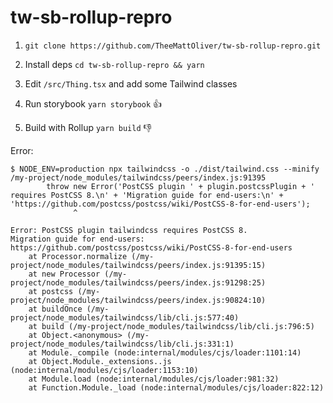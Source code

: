 # tw-sb-rollup-repro

1. `git clone https://github.com/TheeMattOliver/tw-sb-rollup-repro.git`

2. Install deps `cd tw-sb-rollup-repro && yarn`

3. Edit `/src/Thing.tsx` and add some Tailwind classes

4. Run storybook `yarn storybook` 👍

5. Build with Rollup `yarn build` 👎

Error:

```
$ NODE_ENV=production npx tailwindcss -o ./dist/tailwind.css --minify
/my-project/node_modules/tailwindcss/peers/index.js:91395
        throw new Error('PostCSS plugin ' + plugin.postcssPlugin + ' requires PostCSS 8.\n' + 'Migration guide for end-users:\n' + 'https://github.com/postcss/postcss/wiki/PostCSS-8-for-end-users');
              ^

Error: PostCSS plugin tailwindcss requires PostCSS 8.
Migration guide for end-users:
https://github.com/postcss/postcss/wiki/PostCSS-8-for-end-users
    at Processor.normalize (/my-project/node_modules/tailwindcss/peers/index.js:91395:15)
    at new Processor (/my-project/node_modules/tailwindcss/peers/index.js:91298:25)
    at postcss (/my-project/node_modules/tailwindcss/peers/index.js:90824:10)
    at buildOnce (/my-project/node_modules/tailwindcss/lib/cli.js:577:40)
    at build (/my-project/node_modules/tailwindcss/lib/cli.js:796:5)
    at Object.<anonymous> (/my-project/node_modules/tailwindcss/lib/cli.js:331:1)
    at Module._compile (node:internal/modules/cjs/loader:1101:14)
    at Object.Module._extensions..js (node:internal/modules/cjs/loader:1153:10)
    at Module.load (node:internal/modules/cjs/loader:981:32)
    at Function.Module._load (node:internal/modules/cjs/loader:822:12)


```
